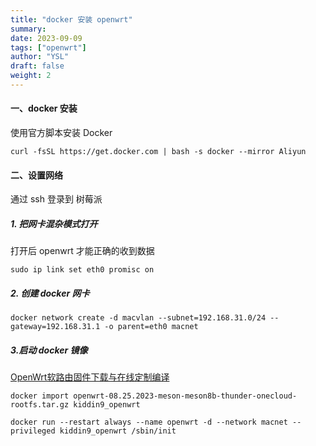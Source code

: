 ```yaml
---
title: "docker 安装 openwrt"
summary: 
date: 2023-09-09
tags: ["openwrt"]
author: "YSL"
draft: false
weight: 2
---
```


#### 一、docker 安装

使用官方脚本安装 Docker

```
curl -fsSL https://get.docker.com | bash -s docker --mirror Aliyun
```

#### 二、设置网络

通过 ssh 登录到 树莓派

##### 1. 把网卡混杂模式打开

打开后 openwrt 才能正确的收到数据

```
sudo ip link set eth0 promisc on
```

##### 2. 创建 docker 网卡

```
docker network create -d macvlan --subnet=192.168.31.0/24 --gateway=192.168.31.1 -o parent=eth0 macnet
```

##### 3.启动 docker 镜像

[OpenWrt软路由固件下载与在线定制编译](https://openwrt.ai/?target=meson%2Fmeson8b&id=thunder-onecloud)

```
docker import openwrt-08.25.2023-meson-meson8b-thunder-onecloud-rootfs.tar.gz kiddin9_openwrt
```

```
docker run --restart always --name openwrt -d --network macnet --privileged kiddin9_openwrt /sbin/init
```